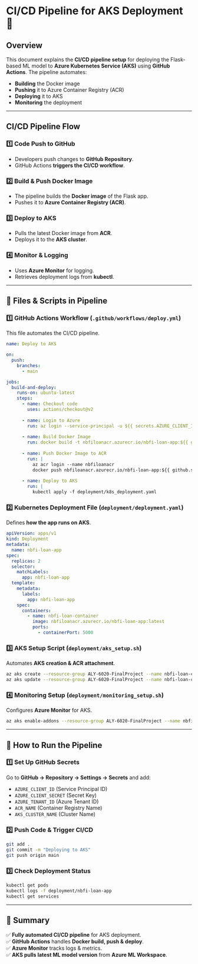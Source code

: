 # CI/CD Pipeline for AKS Deployment 🚀

## **Overview**
This document explains the **CI/CD pipeline setup** for deploying the Flask-based ML model to **Azure Kubernetes Service (AKS)** using **GitHub Actions**. The pipeline automates:
- **Building** the Docker image
- **Pushing** it to Azure Container Registry (ACR)
- **Deploying** it to AKS
- **Monitoring** the deployment

---

## **CI/CD Pipeline Flow**

### **1️⃣ Code Push to GitHub**
- Developers push changes to **GitHub Repository**.
- GitHub Actions **triggers the CI/CD workflow**.

### **2️⃣ Build & Push Docker Image**
- The pipeline builds the **Docker image** of the Flask app.
- Pushes it to **Azure Container Registry (ACR)**.

### **3️⃣ Deploy to AKS**
- Pulls the latest Docker image from **ACR**.
- Deploys it to the **AKS cluster**.

### **4️⃣ Monitor & Logging**
- Uses **Azure Monitor** for logging.
- Retrieves deployment logs from **kubectl**.

---

## **🔹 Files & Scripts in Pipeline**

### **1️⃣ GitHub Actions Workflow (`.github/workflows/deploy.yml`)**
This file automates the CI/CD pipeline.
```yaml
name: Deploy to AKS

on:
  push:
    branches:
      - main

jobs:
  build-and-deploy:
    runs-on: ubuntu-latest
    steps:
      - name: Checkout code
        uses: actions/checkout@v2
      
      - name: Login to Azure
        run: az login --service-principal -u ${{ secrets.AZURE_CLIENT_ID }} -p ${{ secrets.AZURE_CLIENT_SECRET }} --tenant ${{ secrets.AZURE_TENANT_ID }}
      
      - name: Build Docker Image
        run: docker build -t nbfiloanacr.azurecr.io/nbfi-loan-app:${{ github.sha }} .
      
      - name: Push Docker Image to ACR
        run: |
          az acr login --name nbfiloanacr
          docker push nbfiloanacr.azurecr.io/nbfi-loan-app:${{ github.sha }}
      
      - name: Deploy to AKS
        run: |
          kubectl apply -f deployment/k8s_deployment.yaml
```

### **2️⃣ Kubernetes Deployment File (`deployment/deployment.yaml`)**
Defines **how the app runs on AKS**.
```yaml
apiVersion: apps/v1
kind: Deployment
metadata:
  name: nbfi-loan-app
spec:
  replicas: 2
  selector:
    matchLabels:
      app: nbfi-loan-app
  template:
    metadata:
      labels:
        app: nbfi-loan-app
    spec:
      containers:
        - name: nbfi-loan-container
          image: nbfiloanacr.azurecr.io/nbfi-loan-app:latest
          ports:
            - containerPort: 5000
```

### **3️⃣ AKS Setup Script (`deployment/aks_setup.sh`)**
Automates **AKS creation & ACR attachment**.
```bash
az aks create --resource-group ALY-6020-FinalProject --name nbfi-loan-cluster --node-count 2 --enable-managed-identity --generate-ssh-keys
az aks update --resource-group ALY-6020-FinalProject --name nbfi-loan-cluster --attach-acr nbfiloanacr
```

### **4️⃣ Monitoring Setup (`deployment/monitoring_setup.sh`)**
Configures **Azure Monitor** for AKS.
```bash
az aks enable-addons --resource-group ALY-6020-FinalProject --name nbfi-loan-cluster --addons monitoring
```

---

## **🚀 How to Run the Pipeline**
### **1️⃣ Set Up GitHub Secrets**
Go to **GitHub → Repository → Settings → Secrets** and add:
- `AZURE_CLIENT_ID` (Service Principal ID)
- `AZURE_CLIENT_SECRET` (Secret Key)
- `AZURE_TENANT_ID` (Azure Tenant ID)
- `ACR_NAME` (Container Registry Name)
- `AKS_CLUSTER_NAME` (Cluster Name)

### **2️⃣ Push Code & Trigger CI/CD**
```bash
git add .
git commit -m "Deploying to AKS"
git push origin main
```

### **3️⃣ Check Deployment Status**
```bash
kubectl get pods
kubectl logs -f deployment/nbfi-loan-app
kubectl get services
```

---

## **📌 Summary**
✅ **Fully automated CI/CD pipeline** for AKS deployment.  
✅ **GitHub Actions** handles **Docker build, push & deploy**.  
✅ **Azure Monitor** tracks logs & metrics.  
✅ **AKS pulls latest ML model version** from **Azure ML Workspace**.


